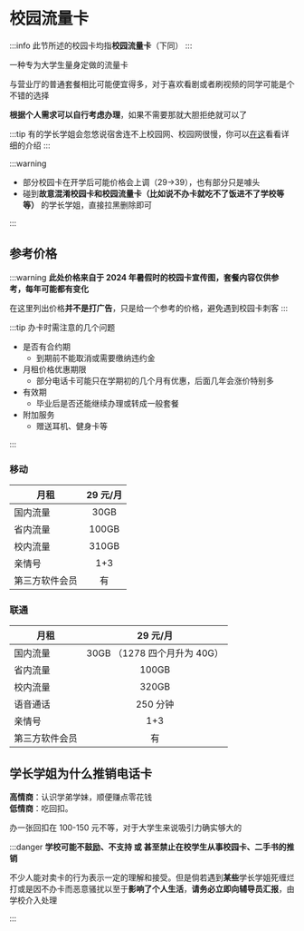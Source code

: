 # 校园流量卡

:::info
此节所述的校园卡均指**校园流量卡**（下同）
:::

一种专为大学生量身定做的流量卡

与营业厅的普通套餐相比可能便宜得多，对于喜欢看剧或者刷视频的同学可能是个不错的选择

**根据个人需求可以自行考虑办理**，如果不需要那就大胆拒绝就可以了

:::tip
有的学长学姐会忽悠说宿舍连不上校园网、校园网很慢，你可以[在这](../life/network)看看详细的介绍
:::

:::warning

- 部分校园卡在开学后可能价格会上调（29→39），也有部分只是噱头
- 碰到**故意混淆校园卡和校园流量卡（比如说不办卡就吃不了饭进不了学校等等）** 的学长学姐，直接拉黑删除即可

:::

## 参考价格

:::warning
**此处价格来自于 2024 年暑假时的校园卡宣传图，套餐内容仅供参考，每年可能都有变化**

在这里列出价格**并不是打广告**，只是给一个参考的价格，避免遇到校园卡刺客
:::

:::tip 办卡时需注意的几个问题

- 是否有合约期
  - 到期前不能取消或需要缴纳违约金
- 月租价格优惠期限
  - 部分电话卡可能只在学期初的几个月有优惠，后面几年会涨价特别多
- 有效期
  - 毕业后是否还能继续办理或转成一般套餐
- 附加服务
  - 赠送耳机、健身卡等

:::

### 移动

| 月租           | 29 元/月 |
| -------------- | :-----: |
| 国内流量       |  30GB   |
| 省内流量       |  100GB  |
| 校内流量       |  310GB  |
| 亲情号         |   1+3   |
| 第三方软件会员 |   有    |

### 联通

| 月租           |          29 元/月           |
| -------------- | :------------------------: |
| 国内流量       | 30GB （1278 四个月升为 40G） |
| 省内流量       |           100GB            |
| 校内流量       |           320GB            |
| 语音通话       |          250 分钟           |
| 亲情号         |            1+3             |
| 第三方软件会员 |             有             |

## 学长学姐为什么推销电话卡

**高情商**：认识学弟学妹，顺便赚点零花钱  
**低情商**：吃回扣。

办一张回扣在 100-150 元不等，对于大学生来说吸引力确实够大的

:::danger
**学校可能不鼓励、不支持 或 甚至禁止在校学生从事校园卡、二手书的推销**

不少人能对卖卡的行为表示一定的理解和接受。但是倘若遇到**某些**学长学姐死缠烂打或是因不办卡而恶意骚扰以至于**影响了个人生活**，**请务必立即向辅导员汇报**，由学校介入处理

:::
